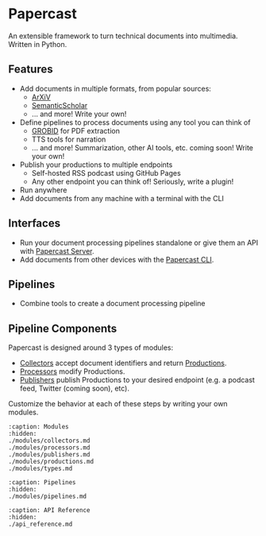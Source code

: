 # Papercast
An extensible framework to turn technical documents into multimedia. Written in Python.

## Features
- Add documents in multiple formats, from popular sources:
    - [ArXiV](https://github.com/papercast-dev/papercast-arxiv)
    - [SemanticScholar](https://github.com/papercast-dev/papercast-semanticscholar)
    - ... and more! Write your own!
- Define pipelines to process documents using any tool you can think of
    - [GROBID]() for PDF extraction
    - TTS tools for narration
    - ... and more! Summarization, other AI tools, etc. coming soon! Write your own!
- Publish your productions to multiple endpoints
    - Self-hosted RSS podcast using GitHub Pages
    - Any other endpoint you can think of! Seriously, write a plugin!
- Run anywhere
- Add documents from any machine with a terminal with the CLI

## Interfaces
- Run your document processing pipelines standalone or give them an API with [Papercast Server](server/server.md).
- Add documents from other devices with the [Papercast CLI](cli/cli.md).

## Pipelines
- Combine tools to create a document processing pipeline


## Pipeline Components

Papercast is designed around 3 types of modules:

- [Collectors](modules/collectors.md) accept document identifiers and return [Productions](modules/productions.md).
- [Processors](modules/processors.md) modify Productions.
- [Publishers](modules/publishers.md) publish Productions to your desired endpoint (e.g. a podcast feed, Twitter (coming soon), etc).

Customize the behavior at each of these steps by writing your own modules.


```{toctree}
:caption: Modules
:hidden:
./modules/collectors.md
./modules/processors.md
./modules/publishers.md
./modules/productions.md
./modules/types.md
```

```{toctree}
:caption: Pipelines
:hidden:
./modules/pipelines.md
```

```{toctree}
:caption: API Reference
:hidden:
./api_reference.md
```